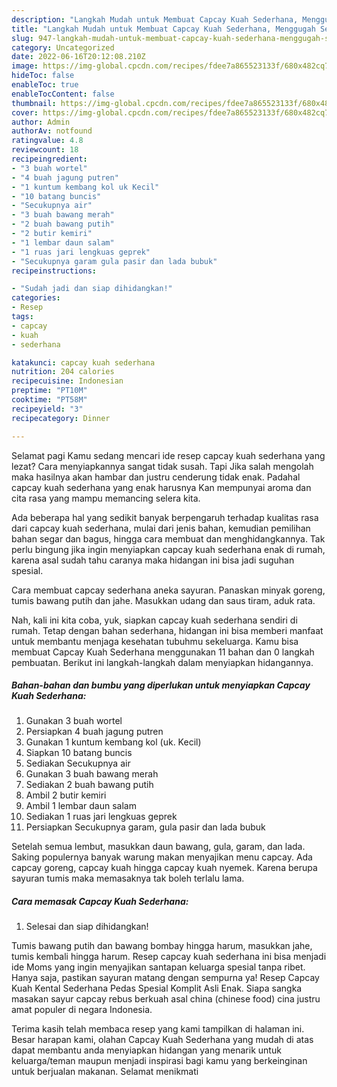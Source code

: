 ```yaml
---
description: "Langkah Mudah untuk Membuat Capcay Kuah Sederhana, Menggugah Selera"
title: "Langkah Mudah untuk Membuat Capcay Kuah Sederhana, Menggugah Selera"
slug: 947-langkah-mudah-untuk-membuat-capcay-kuah-sederhana-menggugah-selera
category: Uncategorized
date: 2022-06-16T20:12:08.210Z
image: https://img-global.cpcdn.com/recipes/fdee7a865523133f/680x482cq70/capcay-kuah-sederhana-foto-resep-utama.jpg
hideToc: false
enableToc: true
enableTocContent: false
thumbnail: https://img-global.cpcdn.com/recipes/fdee7a865523133f/680x482cq70/capcay-kuah-sederhana-foto-resep-utama.jpg
cover: https://img-global.cpcdn.com/recipes/fdee7a865523133f/680x482cq70/capcay-kuah-sederhana-foto-resep-utama.jpg
author: Admin
authorAv: notfound
ratingvalue: 4.8
reviewcount: 18
recipeingredient:
- "3 buah wortel"
- "4 buah jagung putren"
- "1 kuntum kembang kol uk Kecil"
- "10 batang buncis"
- "Secukupnya air"
- "3 buah bawang merah"
- "2 buah bawang putih"
- "2 butir kemiri"
- "1 lembar daun salam"
- "1 ruas jari lengkuas geprek"
- "Secukupnya garam gula pasir dan lada bubuk"
recipeinstructions:

- "Sudah jadi dan siap dihidangkan!"
categories:
- Resep
tags:
- capcay
- kuah
- sederhana

katakunci: capcay kuah sederhana 
nutrition: 204 calories
recipecuisine: Indonesian
preptime: "PT10M"
cooktime: "PT58M"
recipeyield: "3"
recipecategory: Dinner

---
```



Selamat pagi Kamu sedang mencari ide resep capcay kuah sederhana yang lezat? Cara menyiapkannya sangat tidak susah. Tapi Jika salah mengolah maka hasilnya akan hambar dan justru cenderung tidak enak. Padahal capcay kuah sederhana yang enak harusnya Kan mempunyai aroma dan cita rasa yang mampu memancing selera kita.


Ada beberapa hal yang sedikit banyak berpengaruh terhadap kualitas rasa dari capcay kuah sederhana, mulai dari jenis bahan, kemudian pemilihan bahan segar dan bagus, hingga cara membuat dan menghidangkannya. Tak perlu bingung jika ingin menyiapkan capcay kuah sederhana enak di rumah, karena asal sudah tahu caranya maka hidangan ini bisa jadi suguhan spesial.

Cara membuat capcay sederhana aneka sayuran. Panaskan minyak goreng, tumis bawang putih dan jahe. Masukkan udang dan saus tiram, aduk rata.


Nah, kali ini kita coba, yuk, siapkan capcay kuah sederhana sendiri di rumah. Tetap dengan bahan sederhana, hidangan ini bisa memberi manfaat untuk membantu menjaga kesehatan tubuhmu sekeluarga. Kamu bisa membuat Capcay Kuah Sederhana menggunakan 11 bahan dan 0 langkah pembuatan. Berikut ini langkah-langkah dalam menyiapkan hidangannya.

<!--inarticleads1-->

##### Bahan-bahan dan bumbu yang diperlukan untuk menyiapkan Capcay Kuah Sederhana:

1. Gunakan 3 buah wortel
1. Persiapkan 4 buah jagung putren
1. Gunakan 1 kuntum kembang kol (uk. Kecil)
1. Siapkan 10 batang buncis
1. Sediakan Secukupnya air
1. Gunakan 3 buah bawang merah
1. Sediakan 2 buah bawang putih
1. Ambil 2 butir kemiri
1. Ambil 1 lembar daun salam
1. Sediakan 1 ruas jari lengkuas geprek
1. Persiapkan Secukupnya garam, gula pasir dan lada bubuk


Setelah semua lembut, masukkan daun bawang, gula, garam, dan lada. Saking populernya banyak warung makan menyajikan menu capcay. Ada capcay goreng, capcay kuah hingga capcay kuah nyemek. Karena berupa sayuran tumis maka memasaknya tak boleh terlalu lama. 

<!--inarticleads2-->

##### Cara memasak Capcay Kuah Sederhana:


1. Selesai dan siap dihidangkan!

Tumis bawang putih dan bawang bombay hingga harum, masukkan jahe, tumis kembali hingga harum. Resep capcay kuah sederhana ini bisa menjadi ide Moms yang ingin menyajikan santapan keluarga spesial tanpa ribet. Hanya saja, pastikan sayuran matang dengan sempurna ya! Resep Capcay Kuah Kental Sederhana Pedas Spesial Komplit Asli Enak. Siapa sangka masakan sayur capcay rebus berkuah asal china (chinese food) cina justru amat populer di negara Indonesia. 

Terima kasih telah membaca resep yang kami tampilkan di halaman ini. Besar harapan kami, olahan Capcay Kuah Sederhana yang mudah di atas dapat membantu anda menyiapkan hidangan yang menarik untuk keluarga/teman maupun menjadi inspirasi bagi kamu yang berkeinginan untuk berjualan makanan. Selamat menikmati
